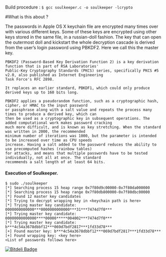 Build procedure : ```$ gcc soulkeeper.c -o soulkeeper -lcrypto```

#What is this about ?

The passwords in Apple OS X keychain file are encrypted many times over with various different keys. 
Some of these keys are encrypted using other keys stored in the same file, in a russian-doll fashion. 
The key that can open the outermost doll and kickstart the whole decryption cascade is derived from the user’s login password using PBKDF2. 
Here we call this the master key.

```
PBKDF2 (Password-Based Key Derivation Function 2) is a key derivation function that is part of RSA Laboratories'
Public-Key Cryptography Standards (PKCS) series, specifically PKCS #5 v2.0, also published as Internet Engineering 
Task Force's RFC 2898. 

It replaces an earlier standard, PBKDF1, which could only produce derived keys up to 160 bits long.

PBKDF2 applies a pseudorandom function, such as a cryptographic hash, cipher, or HMAC to the input password 
or passphrase along with a salt value and repeats the process many times to produce a derived key, which can 
then be used as a cryptographic key in subsequent operations. The added computational work makes password cracking
much more difficult, and is known as key stretching. When the standard was written in 2000, the recommended
minimum number of iterations was 1000, but the parameter is intended to be increased over time as CPU speeds
increase. Having a salt added to the password reduces the ability to use precomputed hashes (rainbow tables) 
for attacks, and means that multiple passwords have to be tested individually, not all at once. The standard 
recommends a salt length of at least 64 bits.
```

#### Execution of Soulkeeper.
```
$ sudo ./soulkeeper
[*] Searching process 15 heap range 0x7f80d9c00000-0x7f80da000000
[*] Searching process 15 heap range 0x7f80db800000-0x7f80dbc00000
[*] Found 12 master key candidates
[*] Trying to decrypt wrapping key in <keychain path is here>
[*] Trying master key candidate: 0000000000000***0000000000000***31***7474d7f0***
[*] Trying master key candidate: 00000000000000****00000*****004002***7474d7f0***
[*] Trying master key candidate: b***4c54a3678dbbf12***069d7bdf2817***1fd33d78***
[+] Found master key: b***4c54a3678dbbf12***069d7bdf2817***1fd33d78***
[+] Found wrapping key: <key here>
<List of passwords follows here>
```


[![Bitdeli Badge](https://d2weczhvl823v0.cloudfront.net/Pixanor/soulkeeper/trend.png)](https://bitdeli.com/free "Bitdeli Badge")


